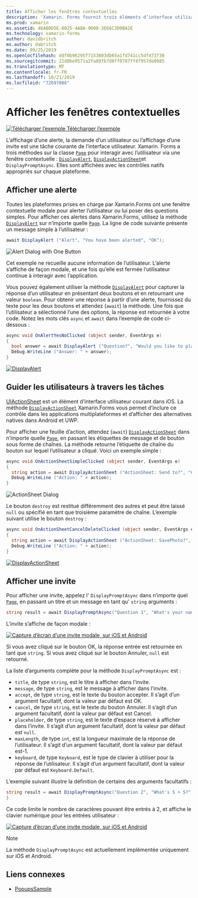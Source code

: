 ```yaml
---
title: Afficher les fenêtres contextuelles
description: 'Xamarin. Forms fournit trois éléments d’interface utilisateur de type popup : une alerte, une feuille d’action et une invite. Cet article montre comment utiliser les API d’alerte, de feuille d’action et d’invite pour afficher des boîtes de dialogue qui demandent aux utilisateurs des questions simples, guident les utilisateurs par le biais de tâches et affichent des invites.'
ms.prod: xamarin
ms.assetid: 46AB0D5E-0025-4A8A-9D00-3E66C3D0BA2E
ms.technology: xamarin-forms
author: davidbritch
ms.author: dabritch
ms.date: 09/25/2019
ms.openlocfilehash: ddf0b96295f7153803db65a1fd741cc5df473730
ms.sourcegitcommit: 21d8be9571a2fa89fb7d8ff0787ff4f957de0985
ms.translationtype: MT
ms.contentlocale: fr-FR
ms.lasthandoff: 10/21/2019
ms.locfileid: "72697086"
---
```

# <a name="display-pop-ups"></a>Afficher les fenêtres contextuelles

[![Télécharger l’exemple](~/media/shared/download.png) Télécharger l’exemple](https://docs.microsoft.com/samples/xamarin/xamarin-forms-samples/navigation-pop-ups)

L’affichage d’une alerte, la demande d’un utilisateur ou l’affichage d’une invite est une tâche courante de l’interface utilisateur. Xamarin. Forms a trois méthodes sur la classe [`Page`](xref:Xamarin.Forms.Page) pour interagir avec l’utilisateur via une fenêtre contextuelle : [`DisplayAlert`](xref:Xamarin.Forms.Page.DisplayAlert*), [`DisplayActionSheet`](xref:Xamarin.Forms.Page.DisplayActionSheet*)et `DisplayPromptAsync`. Elles sont affichées avec les contrôles natifs appropriés sur chaque plateforme.

## <a name="display-an-alert"></a>Afficher une alerte

Toutes les plateformes prises en charge par Xamarin.Forms ont une fenêtre contextuelle modale pour alerter l’utilisateur ou lui poser des questions simples. Pour afficher ces alertes dans Xamarin.Forms, utilisez la méthode [`DisplayAlert`](xref:Xamarin.Forms.Page.DisplayAlert*) sur n’importe quelle [`Page`](xref:Xamarin.Forms.Page). La ligne de code suivante présente un message simple à l’utilisateur :

```csharp
await DisplayAlert ("Alert", "You have been alerted", "OK");
```

![](pop-ups-images/alert.png "Alert Dialog with One Button")

Cet exemple ne recueille aucune information de l’utilisateur. L’alerte s’affiche de façon modale, et une fois qu’elle est fermée l’utilisateur continue à interagir avec l’application.

Vous pouvez également utiliser la méthode [`DisplayAlert`](xref:Xamarin.Forms.Page.DisplayAlert*) pour capturer la réponse d’un utilisateur en présentant deux boutons et en retournant une valeur `boolean`. Pour obtenir une réponse à partir d’une alerte, fournissez du texte pour les deux boutons et attendez (`await`) la méthode. Une fois que l’utilisateur a sélectionné l’une des options, la réponse est retournée à votre code. Notez les mots clés `async` et `await` dans l’exemple de code ci-dessous :

```csharp
async void OnAlertYesNoClicked (object sender, EventArgs e)
{
  bool answer = await DisplayAlert ("Question?", "Would you like to play a game", "Yes", "No");
  Debug.WriteLine ("Answer: " + answer);
}
```

[![DisplayAlert](pop-ups-images/alert2-sml.png "Boîte de dialogue d’alerte avec deux boutons")](pop-ups-images/alert2.png#lightbox "Boîte de dialogue d’alerte avec deux boutons")

## <a name="guide-users-through-tasks"></a>Guider les utilisateurs à travers les tâches

[UIActionSheet](https://developer.apple.com/library/ios/documentation/uikit/reference/uiactionsheet_class/Reference/Reference.html) est un élément d’interface utilisateur courant dans iOS. La méthode [`DisplayActionSheet`](xref:Xamarin.Forms.Page.DisplayActionSheet*) Xamarin.Forms vous permet d’inclure ce contrôle dans les applications multiplateformes et d’afficher des alternatives natives dans Android et UWP.

Pour afficher une feuille d’action, attendez (`await`) [`DisplayActionSheet`](xref:Xamarin.Forms.Page.DisplayActionSheet*) dans n’importe quelle [`Page`](xref:Xamarin.Forms.Page), en passant les étiquettes de message et de bouton sous forme de chaînes. La méthode retourne l’étiquette de chaîne du bouton sur lequel l’utilisateur a cliqué. Voici un exemple simple :

```csharp
async void OnActionSheetSimpleClicked (object sender, EventArgs e)
{
  string action = await DisplayActionSheet ("ActionSheet: Send to?", "Cancel", null, "Email", "Twitter", "Facebook");
  Debug.WriteLine ("Action: " + action);
}
```

![](pop-ups-images/action.png "ActionSheet Dialog")

Le bouton `destroy` est restitué différemment des autres et peut être laissé `null` ou spécifié en tant que troisième paramètre de chaîne. L’exemple suivant utilise le bouton `destroy` :

```csharp
async void OnActionSheetCancelDeleteClicked (object sender, EventArgs e)
{
  string action = await DisplayActionSheet ("ActionSheet: SavePhoto?", "Cancel", "Delete", "Photo Roll", "Email");
  Debug.WriteLine ("Action: " + action);
}
```

[![DisplayActionSheet](pop-ups-images/action2-sml.png "Boîte de dialogue de la feuille d’action avec le bouton détruire")](pop-ups-images/action2.png#lightbox "Boîte de dialogue de la feuille d’action avec le bouton détruire")

## <a name="display-a-prompt"></a>Afficher une invite

Pour afficher une invite, appelez l' `DisplayPromptAsync` dans n’importe quel [`Page`](xref:Xamarin.Forms.Page), en passant un titre et un message en tant qu' `string` arguments :

```csharp
string result = await DisplayPromptAsync("Question 1", "What's your name?");
```

L’invite s’affiche de façon modale :

[![Capture d’écran d’une invite modale, sur iOS et Android](pop-ups-images/simple-prompt.png "Invite modale")](pop-ups-images/simple-prompt-large.png#lightbox "Invite modale")

Si vous avez cliqué sur le bouton OK, la réponse entrée est retournée en tant que `string`. Si vous avez cliqué sur le bouton Annuler, `null` est retourné.

La liste d’arguments complète pour la méthode `DisplayPromptAsync` est :

- `title`, de type `string`, est le titre à afficher dans l’invite.
- `message`, de type `string`, est le message à afficher dans l’invite.
- `accept`, de type `string`, est le texte du bouton accepter. Il s’agit d’un argument facultatif, dont la valeur par défaut est OK.
- `cancel`, de type `string`, est le texte du bouton Annuler. Il s’agit d’un argument facultatif, dont la valeur par défaut est Cancel.
- `placeholder`, de type `string`, est le texte d’espace réservé à afficher dans l’invite. Il s’agit d’un argument facultatif, dont la valeur par défaut est `null`.
- `maxLength`, de type `int`, est la longueur maximale de la réponse de l’utilisateur. Il s’agit d’un argument facultatif, dont la valeur par défaut est-1.
- `keyboard`, de type `Keyboard`, est le type de clavier à utiliser pour la réponse de l’utilisateur. Il s’agit d’un argument facultatif, dont la valeur par défaut est `Keyboard.Default`.

L’exemple suivant illustre la définition de certains des arguments facultatifs :

```csharp
string result = await DisplayPromptAsync("Question 2", "What's 5 + 5?", maxLength: 2, keyboard: Keyboard.Numeric);
}
```

Ce code limite le nombre de caractères pouvant être entrés à 2, et affiche le clavier numérique pour les entrées utilisateur :

[![Capture d’écran d’une invite modale, sur iOS et Android](pop-ups-images/keyboard-prompt.png "Invite modale")](pop-ups-images/keyboard-prompt-large.png#lightbox "Invite modale")

> [!NOTE]
> La méthode `DisplayPromptAsync` est actuellement implémentée uniquement sur iOS et Android.

## <a name="related-links"></a>Liens connexes

- [PopupsSample](https://docs.microsoft.com/samples/xamarin/xamarin-forms-samples/navigation-pop-ups)
